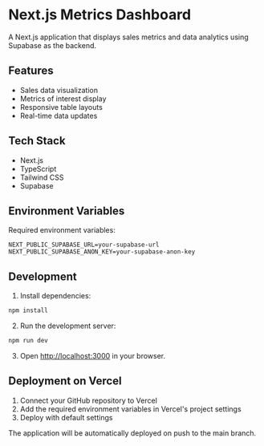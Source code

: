 # Next.js Metrics Dashboard

A Next.js application that displays sales metrics and data analytics using Supabase as the backend.

## Features

- Sales data visualization
- Metrics of interest display
- Responsive table layouts
- Real-time data updates

## Tech Stack

- Next.js
- TypeScript
- Tailwind CSS
- Supabase

## Environment Variables

Required environment variables:

```env
NEXT_PUBLIC_SUPABASE_URL=your-supabase-url
NEXT_PUBLIC_SUPABASE_ANON_KEY=your-supabase-anon-key
```

## Development

1. Install dependencies:
```bash
npm install
```

2. Run the development server:
```bash
npm run dev
```

3. Open [http://localhost:3000](http://localhost:3000) in your browser.

## Deployment on Vercel

1. Connect your GitHub repository to Vercel
2. Add the required environment variables in Vercel's project settings
3. Deploy with default settings

The application will be automatically deployed on push to the main branch.
